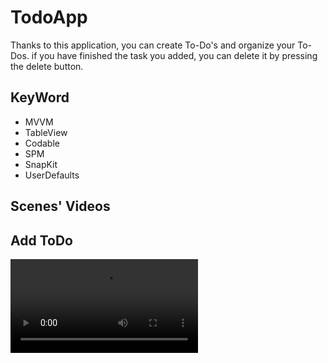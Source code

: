 # TodoApp
Thanks to this application, you can create To-Do's and organize your To-Dos. if you have finished the task you added, you can delete it by pressing the delete button.

## KeyWord
<ul>
    <li>MVVM</li>
    <li>TableView</li>
    <li>Codable</li>
    <li>SPM</li>
    <li>SnapKit</li>
    <li>UserDefaults</li>
</ul>

## Scenes' Videos
## Add ToDo
![AddTodo](https://user-images.githubusercontent.com/44719978/174437793-10489dcb-a590-45f5-a65f-8c53fae73563.mp4)
